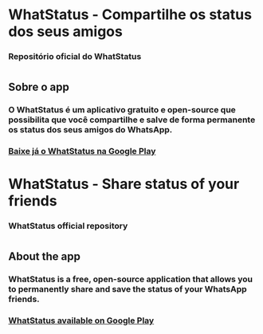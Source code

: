 # WhatStatus - Compartilhe os status dos seus amigos
### Repositório oficial do WhatStatus
#
## Sobre o app
### O WhatStatus é um aplicativo gratuito e open-source que possibilita que você compartilhe e salve de forma permanente os status dos seus amigos do WhatsApp.
### [Baixe já o WhatStatus na Google Play](https://play.google.com/store/apps/details?id=br.com.hbird.whatstatus)
#
#
#
# WhatStatus - Share status of your friends
### WhatStatus official repository
#
## About the app
### WhatStatus is a free, open-source application that allows you to permanently share and save the status of your WhatsApp friends.
### [WhatStatus available on Google Play](https://play.google.com/store/apps/details?id=br.com.hbird.whatstatus)
